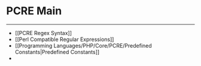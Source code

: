 # PCRE Main
***
- [[PCRE Regex Syntax]]
- [[Perl Compatible Regular Expressions]]
- [[Programming Languages/PHP/Core/PCRE/Predefined Constants|Predefined Constants]]
- 